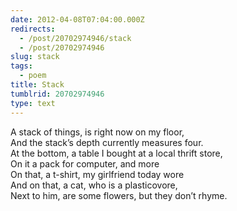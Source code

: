 ```yaml
---
date: 2012-04-08T07:04:00.000Z
redirects:
  - /post/20702974946/stack
  - /post/20702974946
slug: stack
tags:
  - poem
title: Stack
tumblrid: 20702974946
type: text
---
```

<p>A stack of things, is right now on my floor,<br/>
And the stack&rsquo;s depth currently measures four.<br/>
At the bottom, a table I bought at a local thrift store,<br/>
On it a pack for computer, and more<br/>
On that, a t-shirt, my girlfriend today wore<br/>
And on that, a cat, who is a plasticovore,<br/>
Next to him, are some flowers, but they don&rsquo;t rhyme.</p>
